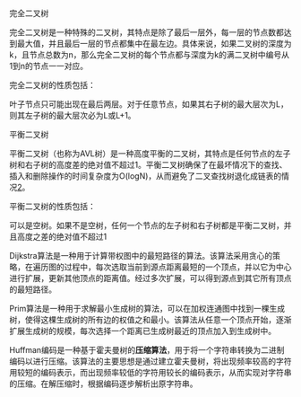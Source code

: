 完全二叉树

完全二叉树是一种特殊的二叉树，其特点是除了最后一层外，每一层的节点数都达到最大值，并且最后一层的节点都集中在最左边。具体来说，如果二叉树的深度为k，且节点总数为n，那么完全二叉树的每个节点都与深度为k的满二叉树中编号从1到n的节点一一对应。

完全二叉树的性质包括：

叶子节点只可能出现在最后两层。对于任意节点，如果其右子树的最大层次为L，则其左子树的最大层次必为L或L+1。



平衡二叉树

平衡二叉树（也称为AVL树）是一种高度平衡的二叉树，其特点是任何节点的左子树和右子树的高度差的绝对值不超过1。平衡二叉树确保了在最坏情况下的查找、插入和删除操作的时间复杂度为O(logN)，从而避免了二叉查找树退化成链表的情况[2](https://blog.csdn.net/hong10086/article/details/88430294)。

平衡二叉树的性质包括：

可以是空树。如果不是空树，任何一个节点的左子树和右子树都是平衡二叉树，并且高度之差的绝对值不超过1









Dijkstra算法是一种用于计算带权图中的最短路径的算法。该算法采用贪心的策略，在遍历图的过程中，每次选取当前到源点距离最短的一个顶点，并以它为中心进行扩展，更新其他顶点的距离值。经过多次扩展，可以得到源点到其它所有顶点的最短路径。



​	Prim算法是一种用于求解最小生成树的算法，可以在加权连通图中找到一棵生成树，使得这棵生成树的所有边的权值之和最小。该算法从任意一个顶点开始，逐渐扩展生成树的规模，每次选择一个距离已生成树最近的顶点加入到生成树中。



​	Huffman编码是一种基于霍夫曼树的**压缩算法**，用于将一个字符串转换为二进制编码以进行压缩。该算法的主要思想是通过建立霍夫曼树，将出现频率较高的字符用较短的编码表示，而出现频率较低的字符用较长的编码表示，从而实现对字符串的压缩。在解压缩时，根据编码逐步解析出原字符串。